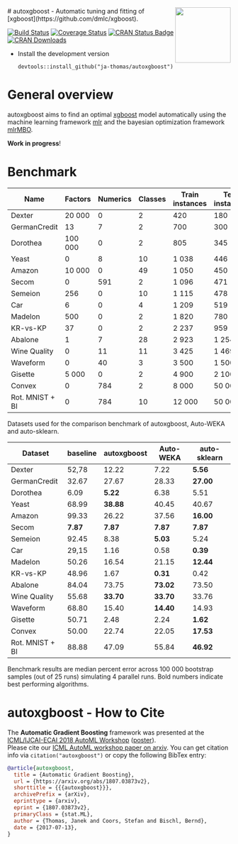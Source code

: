 <img align="right" src="https://raw.githubusercontent.com/ja-thomas/autoxgboost/master/man/figures/hexagon.svg?sanitize=true" width="125px">
# autoxgboost - Automatic tuning and fitting of [xgboost](https://github.com/dmlc/xgboost).

[![Build Status](https://travis-ci.org/ja-thomas/autoxgboost.svg?branch=master)](https://travis-ci.org/ja-thomas/autoxgboost)
[![Coverage Status](https://coveralls.io/repos/github/ja-thomas/autoxgboost/badge.svg?branch=master)](https://coveralls.io/github/ja-thomas/autoxgboost?branch=master)
[![CRAN Status Badge](http://www.r-pkg.org/badges/version/autoxgboost)](https://CRAN.R-project.org/package=autoxgboost)
[![CRAN Downloads](http://cranlogs.r-pkg.org/badges/autoxgboost)](https://cran.rstudio.com/web/packages/autoxgboost/index.html)


* Install the development version

    ```splus
    devtools::install_github("ja-thomas/autoxgboost")
    ```

# General overview

autoxgboost aims to find an optimal [xgboost](https://github.com/dmlc/xgboost) model automatically using the machine learning framework [mlr](https://github.com/mlr-org/mlr)
and the bayesian optimization framework [mlrMBO](https://github.com/mlr-org/mlrMBO).

**Work in progress**!

# Benchmark

|**Name**         |  **Factors**|  **Numerics**|  **Classes**|  **Train instances**|  **Test instances**
|-----------------|-------------|--------------|-------------|---------------------|--------------------
|Dexter           |       20 000|             0|            2|                  420|                 180
|GermanCredit     |           13|             7|            2|                  700|                 300
|Dorothea         |      100 000|             0|            2|                  805|                 345
|Yeast            |            0|             8|           10|                1 038|                 446
|Amazon           |       10 000|             0|           49|                1 050|                 450
|Secom            |            0|           591|            2|                1 096|                 471
|Semeion          |          256|             0|           10|                1 115|                 478
|Car              |            6|             0|            4|                1 209|                 519
|Madelon          |          500|             0|            2|                1 820|                 780
|KR-vs-KP         |           37|             0|            2|                2 237|                 959
|Abalone          |            1|             7|           28|                2 923|               1 254
|Wine Quality     |            0|            11|           11|                3 425|               1 469
|Waveform         |            0|            40|            3|                3 500|               1 500
|Gisette          |        5 000|             0|            2|                4 900|               2 100
|Convex           |            0|           784|            2|                8 000|              50 000
|Rot. MNIST + BI  |            0|           784|           10|               12 000|              50 000

Datasets used for the comparison benchmark of autoxgboost, Auto-WEKA and auto-sklearn.



|**Dataset**      |           **baseline**|         **autoxgboost**|           **Auto-WEKA**|        **auto-sklearn**
|-----------------|-----------------------|------------------------|------------------------|------------------------
|Dexter           |                  52,78|                   12.22|                    7.22|   <span>**5.56**</span>
|GermanCredit     |                  32.67|                   27.67|                   28.33|  <span>**27.00**</span>
|Dorothea         |                   6.09|   <span>**5.22**</span>|                    6.38|                    5.51
|Yeast            |                  68.99|  <span>**38.88**</span>|                   40.45|                   40.67
|Amazon           |                  99.33|                   26.22|                   37.56|  <span>**16.00**</span>
|Secom            |  <span>**7.87**</span>|   <span>**7.87**</span>|   <span>**7.87**</span>|   <span>**7.87**</span>
|Semeion          |                  92.45|                    8.38|   <span>**5.03**</span>|                    5.24
|Car              |                  29,15|                    1.16|                    0.58|   <span>**0.39**</span>
|Madelon          |                  50.26|                   16.54|                   21.15|  <span>**12.44**</span>
|KR-vs-KP         |                  48.96|                    1.67|   <span>**0.31**</span>|                    0.42
|Abalone          |                  84.04|                   73.75|  <span>**73.02**</span>|                   73.50
|Wine Quality     |                  55.68|  <span>**33.70**</span>|  <span>**33.70**</span>|                   33.76
|Waveform         |                  68.80|                   15.40|  <span>**14.40**</span>|                   14.93
|Gisette          |                  50.71|                    2.48|                    2.24|   <span>**1.62**</span>
|Convex           |                  50.00|                   22.74|                   22.05|  <span>**17.53**</span>
|Rot. MNIST + BI  |                  88.88|                   47.09|                   55.84|  <span>**46.92**</span>

Benchmark results are median percent error across 100 000 bootstrap samples (out of 25 runs) simulating 4 parallel runs. Bold numbers indicate best performing algorithms.

# autoxgboost - How to Cite

The **Automatic Gradient Boosting** framework was presented at the [ICML/IJCAI-ECAI 2018 AutoML Workshop](https://sites.google.com/site/automl2018icml/accepted-papers) ([poster](poster_2018.pdf)).  
Please cite our [ICML AutoML workshop paper on arxiv](https://arxiv.org/abs/1807.03873v2).
You can get citation info via `citation("autoxgboost")` or copy the following BibTex entry:

```bibtex
@article{autoxgboost,
  title = {Automatic Gradient Boosting},
  url = {https://arxiv.org/abs/1807.03873v2},
  shorttitle = {{{autoxgboost}}},
  archivePrefix = {arXiv},
  eprinttype = {arxiv},
  eprint = {1807.03873v2},
  primaryClass = {stat.ML},
  author = {Thomas, Janek and Coors, Stefan and Bischl, Bernd},
  date = {2017-07-13},
}
```
